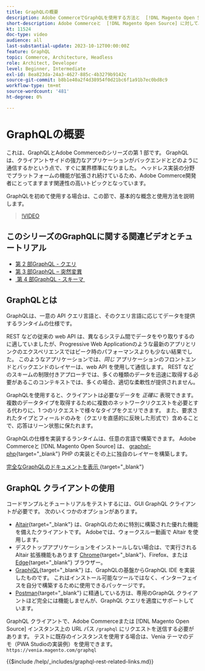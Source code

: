 ```yaml
---
title: GraphQLの概要
description: Adobe CommerceでGraphQLを使用する方法と  [!DNL Magento Open Source] について説明します。 GraphQL GETとAdobe CommerceとのPOST呼び出しを使用する  [!DNL Magento Open Source]
short-description: Adobe Commerceと  [!DNL Magento Open Source] に対して、GraphQLのGETとPOST呼び出しを使用する方法を説明します。
kt: 11524
doc-type: video
audience: all
last-substantial-update: 2023-10-12T00:00:00Z
feature: GraphQL
topic: Commerce, Architecture, Headless
role: Architect, Developer
level: Beginner, Intermediate
exl-id: 8ea823da-24a3-4627-885c-4b3279b9142c
source-git-commit: b8b1e40a2f4d38954f0d21bc6f1a91b7ec0bd8c9
workflow-type: tm+mt
source-wordcount: '481'
ht-degree: 0%

---
```


# GraphQLの概要

これは、GraphQLとAdobe Commerceのシリーズの第 1 部です。 GraphQLは、クライアントサイドの強力なアプリケーションがバックエンドとどのように通信するかという点で、すぐに業界標準になりました。 ヘッドレス実装の分野でプラットフォームの機能が拡張され続けているため、Adobe Commerce開発者にとってますます関連性の高いトピックとなっています。

GraphQLを初めて使用する場合は、この節で、基本的な概念と使用方法を説明します。

>[!VIDEO](https://video.tv.adobe.com/v/3443941?learn=on&captions=jpn)

## このシリーズのGraphQLに関する関連ビデオとチュートリアル

* [第 2 部GraphQL - クエリ](../graphql-rest/graphql-queries.md)
* [第 3 部GraphQL – 突然変異](../graphql-rest/graphql-mutations.md)
* [&#x200B; 第 4 部GraphQL - スキーマ &#x200B;](../graphql-rest/graphql-schema.md)

## GraphQLとは

GraphQLは、一意の API クエリ言語と、そのクエリ言語に応じてデータを提供するランタイムの仕様です。

REST などの従来の web API は、異なるシステム間でデータをやり取りするのに適していましたが、Progressive Web Applicationのような最新のアプリとリンクのエクスペリエンスではピーク時のパフォーマンスよりも少ない結果でした。 このようなアプリケーションでは、_同じ_ アプリケーションのフロントエンドとバックエンドのレイヤーは、web API を使用して通信します。 REST などのスキームの制限付きアプローチでは、多くの種類のデータを迅速に取得する必要があるこのコンテキストでは、多くの場合、適切な柔軟性が提供されません。

GraphQLを使用すると、クライアントは必要なデータを _正確に_ 表現できます。 複数のデータタイプを取得するために複数のネットワークリクエストを必要とする代わりに、1 つのリクエストで様々なタイプをクエリできます。 また、要求されたタイプとフィールドのみを（クエリを直感的に反映した形式で）含めることで、応答はリーン状態に保たれます。

GraphQLの仕様を実装するランタイムは、任意の言語で構築できます。 Adobe Commerceと [!DNL Magento Open Source] は、
[graphql-php](https://webonyx.github.io/graphql-php/){target="_blank"} PHP の実装とその上に独自のレイヤーを構築します。

[&#x200B; 完全なGraphQLのドキュメントを表示 &#x200B;](https://graphql.org/learn){target="_blank"}

## GraphQL クライアントの使用

コードサンプルとチュートリアルをテストするには、GUI GraphQL クライアントが必要です。 次のいくつかのオプションがあります。

* [Altair](https://altairgraphql.dev/){target="_blank"} は、GraphQLのために特別に構築された優れた機能を備えたクライアントです。 Adobeでは、ウォークスルー動画で Altair を使用します。
* デスクトップアプリケーションをインストールしない場合は、で実行される Altair 拡張機能もあります
  [Chrome](https://chromewebstore.google.com/detail/altair-graphql-client/flnheeellpciglgpaodhkhmapeljopja){target="_blank"}、Firefox、または [Edge](https://microsoftedge.microsoft.com/addons/detail/altair-graphql-client/kpggioiimijgcalmnfnalgglgooonopa){target="_blank"} ブラウザー。
* [GraphiQL](https://github.com/graphql/graphiql/tree/main/packages/graphiql){target="_blank"} は、GraphQLの基盤からGraphQL IDE を実装したものです。 これはインストール可能なツールではなく、インターフェイスを自分で構築するために使用できるパッケージです。
* [Postman](https://www.postman.com/){target="_blank"} に精通している方は、専用のGraphQL クライアントほど完全には機能しませんが、GraphQL クエリを適度にサポートしています。

GraphQL クライアントで、Adobe Commerceまたは [!DNL Magento Open Source] インスタンス上の URL パス `/graphql` にリクエストを送信する必要があります。 テストに既存のインスタンスを使用する場合は、Venia テーマのデモ（PWA Studioの実装例）を使用できます。`https://venia.magento.com/graphql`

{{$include /help/_includes/graphql-rest-related-links.md}}

